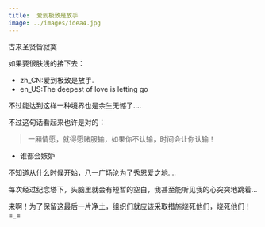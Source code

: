 ```yaml
---
title:  爱到极致是放手
image: ../images/idea4.jpg
---
```


古来圣贤皆寂寞

如果要很肤浅的接下去：

- zh\_CN:爱到极致是放手.
- en_US:The deepest of love is letting go

不过能达到这样一种境界也是余生无憾了....

不过这句话看起来也许是对的：

> 一厢情愿，就得愿赌服输，如果你不认输，时间会让你认输！


- 谁都会嫉妒

不知道从什么时候开始，八一广场沦为了秀恩爱之地....

每次经过纪念塔下，头脑里就会有短暂的空白，我甚至能听见我的心突突地跳着...

来啊！为了保留这最后一片净土，组织们就应该采取措施烧死他们，烧死他们！=_=
